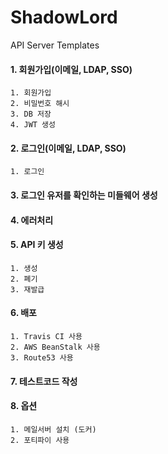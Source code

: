 # ShadowLord
API Server Templates

#### 1. 회원가입(이메일, LDAP, SSO)
	1. 회원가입
	2. 비밀번호 해시
	3. DB 저장
	4. JWT 생성

#### 2. 로그인(이메일, LDAP, SSO)
	1. 로그인


#### 3. 로그인 유저를 확인하는 미들웨어 생성


#### 4. 에러처리


#### 5. API 키 생성
	1. 생성
	2. 폐기
	3. 재발급


#### 6. 배포
	1. Travis CI 사용
	2. AWS BeanStalk 사용
	3. Route53 사용

#### 7. 테스트코드 작성


#### 8. 옵션
	1. 메일서버 설치 (도커)
	2. 포티파이 사용 